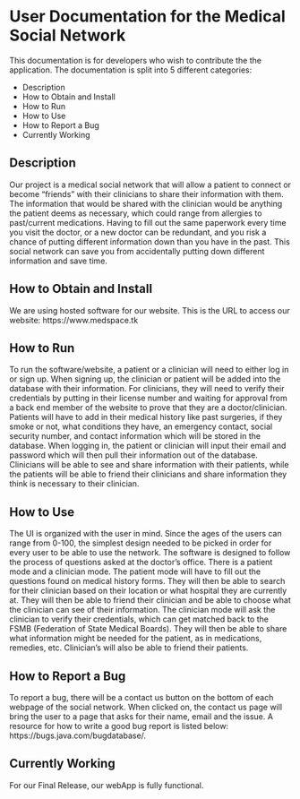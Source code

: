 <h1>User Documentation for the Medical Social Network</h1>

This documentation is for developers who wish to contribute the the application. The documentation is split into 5 different categories:

* Description
* How to Obtain and Install
* How to Run
* How to Use
* How to Report a Bug
* Currently Working


<h2>Description</h2>
Our project is a medical social network that will allow a patient to connect or become “friends” with their clinicians to share their information with them. The information that would be shared with the clinician would be anything the patient deems as necessary, which could range from allergies to past/current medications. Having to fill out the same paperwork every time you visit the doctor, or a new doctor can be redundant, and you risk a chance of putting different information down than you have in the past. This social network can save you from accidentally putting down different information and save time. 

<h2>How to Obtain and Install</h2>
	We are using hosted software for our website. This is the URL to access our website: https://www.medspace.tk


<h2>How to Run</h2>
	To run the software/website, a patient or a clinician will need to either log in or sign up. When signing up, the clinician or patient will be added into the database with their information. For clinicians, they will need to verify their credentials by putting in their license number and waiting for approval from a back end member of the website to prove that they are a doctor/clinician. Patients will have to add in their medical history like past surgeries, if they smoke or not, what conditions they have, an emergency contact, social security number, and contact information which will be stored in the database. When logging in, the patient or clinician will input their email and password which will then pull their information out of the database. Clinicians will be able to see and share information with their patients, while the patients will be able to friend their clinicians and share information they think is necessary to their clinician. 
	

<h2>How to Use</h2>
	The UI is organized with the user in mind. Since the ages of the users can range from 0-100, the simplest design needed to be picked in order for every user to be able to use the network. The software is designed to follow the process of questions asked at the doctor’s office. There is a patient mode and a clinician mode. The patient mode will have to fill out the questions found on medical history forms. They will then be able to search for their clinician based on their location or what hospital they are currently at. They will then be able to friend their clinician and be able to choose what the clinician can see of their information. The clinician mode will ask the clinician to verify their credentials, which can get matched back to the FSMB (Federation of State Medical Boards). They will then be able to share what information might be needed for the patient, as in medications, remedies, etc. Clinician’s will also be able to friend their patients.


<h2>How to Report a Bug</h2>
	To report a bug, there will be a contact us button on the bottom of each webpage of the social network. When clicked on, the contact us page will bring the user to a page that asks for their name, email and the issue. A resource for how to write a good bug report is listed below:  https://bugs.java.com/bugdatabase/. 

<h2>Currently Working</h2>
    For our Final Release, our webApp is fully functional. 
    

